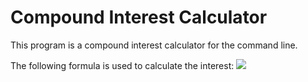 # Compound Interest Calculator

This program is a compound interest calculator for the command line.

The following formula is used to calculate the interest:
<img src="https://wikimedia.org/api/rest_v1/media/math/render/svg/427814e9108dbe0a4e88e8780d81cebffcc33717">

